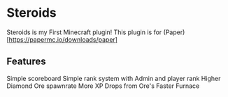 # Steroids

Steroids is my First Minecraft plugin!
This plugin is for (Paper)[https://papermc.io/downloads/paper]

## Features
Simple scoreboard
Simple rank system with Admin and player rank
Higher Diamond Ore spawnrate
More XP Drops from Ore's
Faster Furnace
